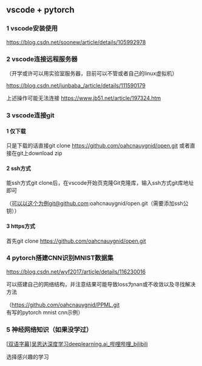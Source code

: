## vscode + pytorch

### 1 vscode安装使用


https://blog.csdn.net/soonew/article/details/105992978

### 2 vscode连接远程服务器
（开学或许可以用实验室服务器，目前可以不管或者自己的linux虚拟机）

https://blog.csdn.net/junbaba_/article/details/111590179

上述操作可能无法连接
https://www.jb51.net/article/197324.htm

### 3 vscode连接git

#### 1 仅下载

只是下载的话直接git clone https://github.com/oahcnauygnid/open.git
或者直接在git上download zip
#### 2 ssh方式

能ssh方式git clone后，在vscode开始页克隆Git克隆库，输入ssh方式git库地址即可

（可以以这个为例git@github.com:oahcnauygnid/open.git（需要添加ssh公钥））

#### 3 https方式
首先git clone https://github.com/oahcnauygnid/open.git

### 4 pytorch搭建CNN识别MNIST数据集


https://blog.csdn.net/wyf2017/article/details/116230016

可以搭建自己的网络结构，并注意结果可能导致loss为nan或不收敛以及寻找解决方法

（https://github.com/oahcnauygnid/PPML.git 有写的pytorch mnist cnn示例）

### 5 神经网络知识（如果没学过）

[[双语字幕\]吴恩达深度学习deeplearning.ai_哔哩哔哩_bilibili](https://www.bilibili.com/video/BV1FT4y1E74V?from=search&seid=10343368027287118387&spm_id_from=333.337.0.0)

选择感兴趣的学习
